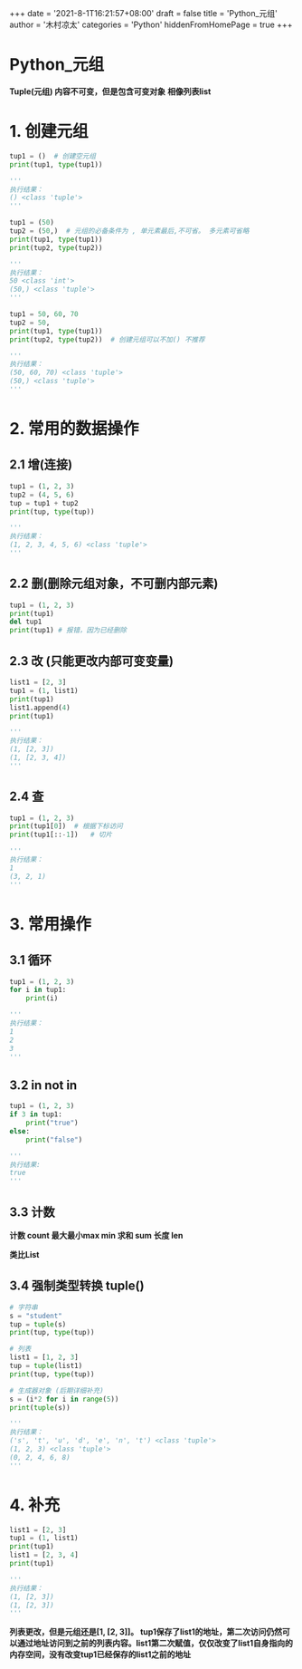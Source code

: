 +++
date = '2021-8-1T16:21:57+08:00'
draft = false
title = 'Python_元组'
author = '木村凉太'
categories = 'Python'
hiddenFromHomePage = true 
+++

# Python_元组

**Tuple(元组) 内容不可变，但是包含可变对象**
**相像列表list**

# 1. 创建元组

```python
tup1 = ()  # 创建空元组
print(tup1, type(tup1))

'''
执行结果：
() <class 'tuple'>
'''

tup1 = (50)
tup2 = (50,)  # 元组的必备条件为 , 单元素最后,不可省。 多元素可省略
print(tup1, type(tup1))
print(tup2, type(tup2))

'''
执行结果：
50 <class 'int'>
(50,) <class 'tuple'>
'''

tup1 = 50, 60, 70
tup2 = 50,
print(tup1, type(tup1))
print(tup2, type(tup2))  # 创建元组可以不加() 不推荐

'''
执行结果：
(50, 60, 70) <class 'tuple'>
(50,) <class 'tuple'>
'''
```

# 2. 常用的数据操作

## 2.1 增(连接)

```python
tup1 = (1, 2, 3)
tup2 = (4, 5, 6)
tup = tup1 + tup2
print(tup, type(tup))

'''
执行结果：
(1, 2, 3, 4, 5, 6) <class 'tuple'>
'''
```

## 2.2 删(删除元组对象，不可删内部元素)

```python
tup1 = (1, 2, 3)
print(tup1)
del tup1
print(tup1) # 报错，因为已经删除
```

## 2.3 改 (只能更改内部可变变量)

```python
list1 = [2, 3]
tup1 = (1, list1)
print(tup1)
list1.append(4)
print(tup1)

'''
执行结果：
(1, [2, 3])
(1, [2, 3, 4])
'''
```

## 2.4 查

```python
tup1 = (1, 2, 3)
print(tup1[0])  # 根据下标访问
print(tup1[::-1])   # 切片

'''
执行结果：
1
(3, 2, 1)
'''
```

# 3. 常用操作

## 3.1 循环

```python
tup1 = (1, 2, 3)
for i in tup1:
    print(i)

'''
执行结果：
1
2
3
'''
```

## 3.2 in    not in

```python
tup1 = (1, 2, 3)
if 3 in tup1:
    print("true")
else:
    print("false")

'''
执行结果:
true
'''
```

## 3.3 计数

**计数 count 最大最小max min 求和 sum 长度 len**

**类比List**

## 3.4 强制类型转换 tuple()

```python
# 字符串
s = "student"
tup = tuple(s)
print(tup, type(tup))

# 列表
list1 = [1, 2, 3]
tup = tuple(list1)
print(tup, type(tup))

# 生成器对象 (后期详细补充)
s = (i*2 for i in range(5))
print(tuple(s))

'''
执行结果：
('s', 't', 'u', 'd', 'e', 'n', 't') <class 'tuple'>
(1, 2, 3) <class 'tuple'>
(0, 2, 4, 6, 8)
'''
```

# 4. 补充

```python
list1 = [2, 3]
tup1 = (1, list1)
print(tup1)
list1 = [2, 3, 4]
print(tup1)

'''
执行结果：
(1, [2, 3])
(1, [2, 3])
'''
```

**列表更改，但是元组还是[1, [2, 3]]。
tup1保存了list1的地址，第二次访问仍然可以通过地址访问到之前的列表内容。list1第二次赋值，仅仅改变了list1自身指向的内存空间，没有改变tup1已经保存的list1之前的地址**